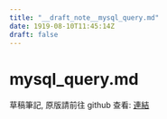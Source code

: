 ```yaml
---
title: "__draft_note__mysql_query.md"
date: 1919-08-10T11:45:14Z
draft: false
---
```


# mysql_query.md

草稿筆記, 原版請前往 github 查看: [連結](https:/github.com/tinghaolai/just-random-note/blob/master/db/mysql_query.md)